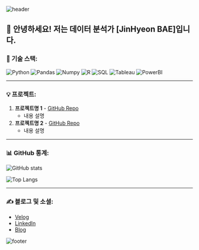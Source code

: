<!-- 헤더 이미지 추가 -->
![header](https://capsule-render.vercel.app/api?type=waving&color=0:0077b6,100:90e0ef&height=300&section=header&text=Welcome%20to%20My%20GitHub!&fontSize=50&fontColor=ffffff)

## 👋 안녕하세요! 저는 데이터 분석가 [JinHyeon BAE]입니다.

### 🚀 기술 스택:
![Python](https://img.shields.io/badge/Python-3776AB?style=flat-square&logo=Python&logoColor=white)
![Pandas](https://img.shields.io/badge/Pandas-150458?style=flat-square&logo=pandas&logoColor=white)
![Numpy](https://img.shields.io/badge/Numpy-013243?style=flat-square&logo=numpy&logoColor=white)
![R](https://img.shields.io/badge/R-276DC3?style=flat-square&logo=R&logoColor=white)
![SQL](https://img.shields.io/badge/SQL-003B57?style=flat-square&logo=postgresql&logoColor=white)
![Tableau](https://img.shields.io/badge/Tableau-E97627?style=flat-square&logo=Tableau&logoColor=white)
![PowerBI](https://img.shields.io/badge/PowerBI-F2C811?style=flat-square&logo=PowerBI&logoColor=black)

---

### 💡 프로젝트:
1. **프로젝트명 1** - [GitHub Repo](#)
   - 내용 설명
2. **프로젝트명 2** - [GitHub Repo](#)
   - 내용 설명

---

### 📊 GitHub 통계:
![GitHub stats](https://github-readme-stats.vercel.app/api?username=jeenaenee&show_icons=true&theme=radical)

![Top Langs](https://github-readme-stats.vercel.app/api/top-langs/?username=jeenaenee&layout=compact&theme=radical)

---

### ✍️ 블로그 및 소셜:
- [Velog](https://velog.io/@jeenaenee)
- [LinkedIn](https://www.linkedin.com/in/jeenaenee)
- [Blog](https://your-blog-url.com)

<!-- 하단 이미지 추가 -->
![footer](https://capsule-render.vercel.app/api?section=footer&type=waving&color=0:90e0ef,100:0077b6)
